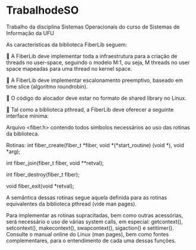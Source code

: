 # TrabalhodeSO
Trabalho da disciplina Sistemas Operacionais do curso de Sistemas de Informação da UFU

As características da biblioteca FiberLib seguem:

 A FiberLib deve implementar toda a infraestrutura para a criação de threads no user-space, seguindo o
modelo M:1, ou seja, M threads no user space mapeadas para uma thread no kernel space.

 A FiberLib deve implementar escalonamento preemptivo, baseado em time slice (algoritmo roundrobin).

 O código do alocador deve estar no formato de shared library no Linux.

 Tal como a biblioteca pthread, a FiberLib deve oferecer a seguinte interface mínima:

Arquivo <fiber.h> contendo todos símbolos necessários ao uso das rotinas da biblioteca.

Rotinas:
int fiber_create(fiber_t *fiber, void *(*start_routine) (void *), void *arg);

int fiber_join(fiber_t fiber, void **retval);

int fiber_destroy(fiber_t fiber);

void fiber_exit(void *retval);

A semântica dessas rotinas segue aquela definida para as rotinas equivalentes da biblioteca pthread (vide
man pages).

Para implementar as rotinas supracitadas, bem como outras acessórias, será necessário o uso de várias
system calls, em especial: getcontext(), setcontext(), makecontext(), swapcontext(), sigaction() e
setitimer(). Consulte o manual online do Linux (man pages), bem como fontes complementares, para o
entendimento de cada uma dessas funções.
